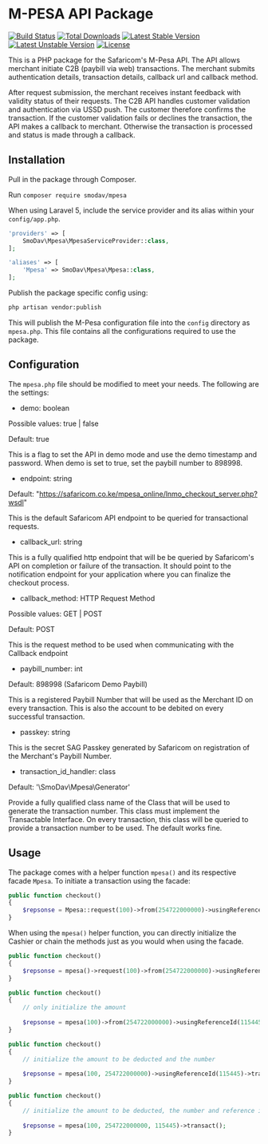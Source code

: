 # M-PESA API Package
[![Build Status](https://travis-ci.org/SmoDav/mpesa.svg?branch=master)](https://travis-ci.org/SmoDav/flash)
[![Total Downloads](https://poser.pugx.org/smodav/mpesa/d/total.svg)](https://packagist.org/packages/smodav/flash)
[![Latest Stable Version](https://poser.pugx.org/smodav/mpesa/v/stable.svg)](https://packagist.org/packages/smodav/flash)
[![Latest Unstable Version](https://poser.pugx.org/smodav/mpesa/v/unstable.svg)](https://packagist.org/packages/smodav/flash)
[![License](https://poser.pugx.org/smodav/mpesa/license.svg)](https://packagist.org/packages/smodav/flash)

This is a PHP package for the Safaricom's M-Pesa API. 
The API allows merchant initiate C2B (paybill via web) transactions.
The merchant submits authentication details, transaction details, 
callback url and callback method. 

After request submission, the merchant receives instant feedback 
with validity status of their requests. 
The C2B API handles customer validation and authentication 
via USSD push. The customer therefore confirms the transaction. 
If the customer validation fails or declines the transaction, 
the API makes a callback to merchant. Otherwise the transaction 
is processed and status is made through a callback. 

## Installation

Pull in the package through Composer.

Run `composer require smodav/mpesa`

When using Laravel 5, include the service provider and its alias within your `config/app.php`.

```php
'providers' => [
    SmoDav\Mpesa\MpesaServiceProvider::class,
];

'aliases' => [
    'Mpesa' => SmoDav\Mpesa\Mpesa::class,
];
```

Publish the package specific config using:
```bash
php artisan vendor:publish
```

This will publish the M-Pesa configuration file into the `config` directory as
`mpesa.php`. This file contains all the configurations required to use the package.

## Configuration

The `mpesa.php` file should be modified to meet your needs. The following are the
settings:

- demo: boolean

Possible values: true | false

Default: true

This is a flag to set the API in demo mode and use the demo timestamp
and password. When demo is set to true, set the paybill number to 898998.

- endpoint: string

Default: "https://safaricom.co.ke/mpesa_online/lnmo_checkout_server.php?wsdl"

This is the default Safaricom API endpoint to be queried for transactional
requests.

- callback_url: string

This is a fully qualified http endpoint that will be be queried by Safaricom's
API on completion or failure of the transaction. It should point to the notification
endpoint for your application where you can finalize the checkout process.

- callback_method: HTTP Request Method

Possible values: GET | POST

Default: POST

This is the request method to be used when communicating with the Callback endpoint

- paybill_number: int

Default: 898998 (Safaricom Demo Paybill)

This is a registered Paybill Number that will be used as the Merchant ID
on every transaction. This is also the account to be debited on every successful
transaction.

- passkey: string

This is the secret SAG Passkey generated by Safaricom on registration
of the Merchant's Paybill Number.

- transaction_id_handler: class

Default: '\SmoDav\Mpesa\Generator'

Provide a fully qualified class name of the Class that will be
used to generate the transaction number. This class must implement the
Transactable Interface. On every transaction, this class will be queried
to provide a transaction number to be used. The default works fine.

## Usage

The package comes with a helper function `mpesa()` and its respective facade `Mpesa`.
To initiate a transaction using the facade:

```php
public function checkout()
{
    $repsonse = Mpesa::request(100)->from(254722000000)->usingReferenceId(115445)->transact();
}

```

When using the ` mpesa() ` helper function, you can directly initialize the Cashier or chain
the methods just as you would when using the facade.

```php
public function checkout()
{
    $repsonse = mpesa()->request(100)->from(254722000000)->usingReferenceId(115445)->transact();
}

public function checkout()
{
    // only initialize the amount
    
    $repsonse = mpesa(100)->from(254722000000)->usingReferenceId(115445)->transact();
}

public function checkout()
{
    // initialize the amount to be deducted and the number
    
    $repsonse = mpesa(100, 254722000000)->usingReferenceId(115445)->transact();
}

public function checkout()
{
    // initialize the amount to be deducted, the number and reference id
    
    $repsonse = mpesa(100, 254722000000, 115445)->transact();
}
```
